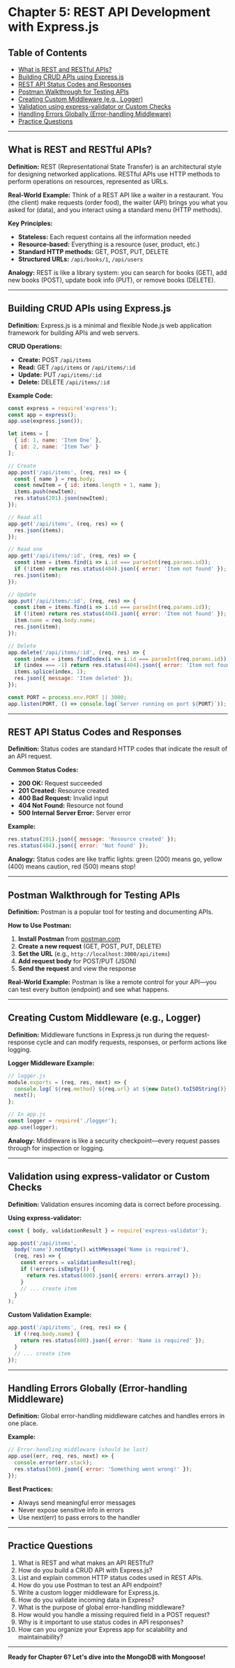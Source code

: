 # Chapter 5: REST API Development with Express.js

## Table of Contents
- [What is REST and RESTful APIs?](#what-is-rest-and-restful-apis)
- [Building CRUD APIs using Express.js](#building-crud-apis-using-expressjs)
- [REST API Status Codes and Responses](#rest-api-status-codes-and-responses)
- [Postman Walkthrough for Testing APIs](#postman-walkthrough-for-testing-apis)
- [Creating Custom Middleware (e.g., Logger)](#creating-custom-middleware-eg-logger)
- [Validation using express-validator or Custom Checks](#validation-using-express-validator-or-custom-checks)
- [Handling Errors Globally (Error-handling Middleware)](#handling-errors-globally-error-handling-middleware)
- [Practice Questions](#practice-questions)

---

## What is REST and RESTful APIs?

**Definition:**
REST (Representational State Transfer) is an architectural style for designing networked applications. RESTful APIs use HTTP methods to perform operations on resources, represented as URLs.

**Real-World Example:**
Think of a REST API like a waiter in a restaurant. You (the client) make requests (order food), the waiter (API) brings you what you asked for (data), and you interact using a standard menu (HTTP methods).

**Key Principles:**
- **Stateless:** Each request contains all the information needed
- **Resource-based:** Everything is a resource (user, product, etc.)
- **Standard HTTP methods:** GET, POST, PUT, DELETE
- **Structured URLs:** `/api/books/1`, `/api/users`

**Analogy:**
REST is like a library system: you can search for books (GET), add new books (POST), update book info (PUT), or remove books (DELETE).

---

## Building CRUD APIs using Express.js

**Definition:**
Express.js is a minimal and flexible Node.js web application framework for building APIs and web servers.

**CRUD Operations:**
- **Create:** POST `/api/items`
- **Read:** GET `/api/items` or `/api/items/:id`
- **Update:** PUT `/api/items/:id`
- **Delete:** DELETE `/api/items/:id`

**Example Code:**
```javascript
const express = require('express');
const app = express();
app.use(express.json());

let items = [
  { id: 1, name: 'Item One' },
  { id: 2, name: 'Item Two' }
];

// Create
app.post('/api/items', (req, res) => {
  const { name } = req.body;
  const newItem = { id: items.length + 1, name };
  items.push(newItem);
  res.status(201).json(newItem);
});

// Read all
app.get('/api/items', (req, res) => {
  res.json(items);
});

// Read one
app.get('/api/items/:id', (req, res) => {
  const item = items.find(i => i.id === parseInt(req.params.id));
  if (!item) return res.status(404).json({ error: 'Item not found' });
  res.json(item);
});

// Update
app.put('/api/items/:id', (req, res) => {
  const item = items.find(i => i.id === parseInt(req.params.id));
  if (!item) return res.status(404).json({ error: 'Item not found' });
  item.name = req.body.name;
  res.json(item);
});

// Delete
app.delete('/api/items/:id', (req, res) => {
  const index = items.findIndex(i => i.id === parseInt(req.params.id));
  if (index === -1) return res.status(404).json({ error: 'Item not found' });
  items.splice(index, 1);
  res.json({ message: 'Item deleted' });
});

const PORT = process.env.PORT || 3000;
app.listen(PORT, () => console.log(`Server running on port ${PORT}`));
```

---

## REST API Status Codes and Responses

**Definition:**
Status codes are standard HTTP codes that indicate the result of an API request.

**Common Status Codes:**
- **200 OK:** Request succeeded
- **201 Created:** Resource created
- **400 Bad Request:** Invalid input
- **404 Not Found:** Resource not found
- **500 Internal Server Error:** Server error

**Example:**
```javascript
res.status(201).json({ message: 'Resource created' });
res.status(404).json({ error: 'Not found' });
```

**Analogy:**
Status codes are like traffic lights: green (200) means go, yellow (400) means caution, red (500) means stop!

---

## Postman Walkthrough for Testing APIs

**Definition:**
Postman is a popular tool for testing and documenting APIs.

**How to Use Postman:**
1. **Install Postman** from [postman.com](https://www.postman.com/)
2. **Create a new request** (GET, POST, PUT, DELETE)
3. **Set the URL** (e.g., `http://localhost:3000/api/items`)
4. **Add request body** for POST/PUT (JSON)
5. **Send the request** and view the response

**Real-World Example:**
Postman is like a remote control for your API—you can test every button (endpoint) and see what happens.

---

## Creating Custom Middleware (e.g., Logger)

**Definition:**
Middleware functions in Express.js run during the request-response cycle and can modify requests, responses, or perform actions like logging.

**Logger Middleware Example:**
```javascript
// logger.js
module.exports = (req, res, next) => {
  console.log(`${req.method} ${req.url} at ${new Date().toISOString()}`);
  next();
};

// In app.js
const logger = require('./logger');
app.use(logger);
```

**Analogy:**
Middleware is like a security checkpoint—every request passes through for inspection or logging.

---

## Validation using express-validator or Custom Checks

**Definition:**
Validation ensures incoming data is correct before processing.

**Using express-validator:**
```javascript
const { body, validationResult } = require('express-validator');

app.post('/api/items',
  body('name').notEmpty().withMessage('Name is required'),
  (req, res) => {
    const errors = validationResult(req);
    if (!errors.isEmpty()) {
      return res.status(400).json({ errors: errors.array() });
    }
    // ... create item
  }
);
```

**Custom Validation Example:**
```javascript
app.post('/api/items', (req, res) => {
  if (!req.body.name) {
    return res.status(400).json({ error: 'Name is required' });
  }
  // ... create item
});
```

---

## Handling Errors Globally (Error-handling Middleware)

**Definition:**
Global error-handling middleware catches and handles errors in one place.

**Example:**
```javascript
// Error-handling middleware (should be last)
app.use((err, req, res, next) => {
  console.error(err.stack);
  res.status(500).json({ error: 'Something went wrong!' });
});
```

**Best Practices:**
- Always send meaningful error messages
- Never expose sensitive info in errors
- Use next(err) to pass errors to the handler

---

## Practice Questions

1. What is REST and what makes an API RESTful?
2. How do you build a CRUD API with Express.js?
3. List and explain common HTTP status codes used in REST APIs.
4. How do you use Postman to test an API endpoint?
5. Write a custom logger middleware for Express.js.
6. How do you validate incoming data in Express?
7. What is the purpose of global error-handling middleware?
8. How would you handle a missing required field in a POST request?
9. Why is it important to use status codes in API responses?
10. How can you organize your Express app for scalability and maintainability?

---

**Ready for Chapter 6? Let's dive into the  MongoDB with Mongoose!** 